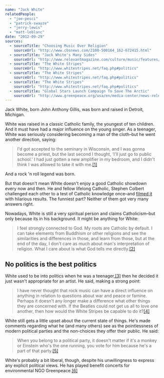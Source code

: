 ```yaml
---
name: "Jack White"
relatedPeople:
  - "joe-pesci"
  - "patrick-swayze"
  - "jerry-lewis"
  - "matt-leblanc"
date: "2012-09-29"
sources:
  - sourceTitle: "Choosing Music Over Religion"
    sourceUrl: "http://www.cbsnews.com/2100-500164_162-672415.html"
  - sourceTitle: "Jack White's Many Sides"
    sourceUrl: "http://www.relevantmagazine.com/culture/music/features/20878-jack-whites-many-sides"
  - sourceTitle: "The White Stripes"
    sourceUrl: "http://www.whitestripes.net/faq.php#politics"
  - sourceTitle: "The White Stripes"
    sourceUrl: "http://www.whitestripes.net/faq.php#politics"
  - sourceTitle: "The White Stripes"
    sourceUrl: "http://www.whitestripes.net/faq.php#politics"
  - sourceTitle: "Global Stars Launch Campaign To Save The Arctic"
    sourceUrl: "http://www.greenpeace.org/usa/en/media-center/news-releases/GLOBAL-STARS-LAUNCH-CAMPAIGN-TO-SAVE-THE-ARCTIC/"
---
```


Jack White, born John Anthony Gillis, was born and raised in Detroit, Michigan.

White was raised in a classic Catholic family, the youngest of ten children. And it must have had a major influence on the young singer. As a teenager, White was seriously considering becoming a man of the cloth–but he went another direction, saying:

>I'd got accepted to the seminary in Wisconsin, and I was gonna become a priest, but the last second I thought, 'I'll just go to public school.' I had just gotten a new amplifier in my bedroom, and I didn't think I was allowed to take it with me.<a class="source-citation" href="http://www.cbsnews.com/2100-500164_162-672415.html" title="Choosing Music Over Religion">[1]</a>

And a rock 'n roll legend was born.

But that doesn't mean White doesn't enjoy a good Catholic showdown every now and then. He and fellow lifelong Catholic, Stephen Colbert challenged each other to a test of Catholic knowledge once–and [filmed it](http://www.huffingtonpost.com/2011/06/24/jack-white-stephen-colbert_n_884052.html) with hilarious results. The funniest part? Neither of them got very many answers right.

Nowadays, White is still a very spiritual person and claims Catholicism–but only because its in his background. It might be anything for White:

>I feel strongly connected to God. My roots are Catholic by default. I can take elements from Buddhism or other religions and see the similarities and differences in those, and learn from those, but at the end of the day, I don't care as much about man's interpretation of religion. What I care about is what God tells me directly.<a class="source-citation" href="http://www.relevantmagazine.com/culture/music/features/20878-jack-whites-many-sides" title="Jack White&apos;s Many Sides">[2]</a>

## 

## No politics is the best politics

White used to be into politics when he was a teenager,<a class="source-citation" href="http://www.whitestripes.net/faq.php#politics" title="The White Stripes">[3]</a> then he decided it just wasn't appropriate for an artist. He said, making a strong point:

>I have never thought that rock music can have a direct influence on anything in relation to questions about war and peace or famine. Perhaps it doesn't any longer make a difference what other things they are concerned with. If the Beatles could not get us all to love one another, then how would the White Stripes be capable to do it?<a class="source-citation" href="http://www.whitestripes.net/faq.php#politics" title="The White Stripes">[4]</a>

White still gets a little upset about the current state of things. He's made comments regarding what he (and many others) see as the pointlessness of modern political parties and the non-choices they offer their public. He said:

>When you belong to a political party, it doesn't matter if it's a monkey or Einstein who's the one running, you vote for him because he's a part of that party.<a class="source-citation" href="http://www.whitestripes.net/faq.php#politics" title="The White Stripes">[5]</a>

White's probably a bit liberal, though, despite his unwillingness to express any explicit political views. He has played benefit concerts for environmental NGO Greenpeace.<a class="source-citation" href="http://www.greenpeace.org/usa/en/media-center/news-releases/GLOBAL-STARS-LAUNCH-CAMPAIGN-TO-SAVE-THE-ARCTIC/" title="Global Stars Launch Campaign To Save The Arctic">[6]</a>